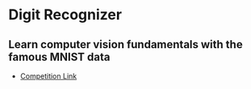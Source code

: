 # Digit Recognizer
## Learn computer vision fundamentals with the famous MNIST data

- [Competition Link](https://www.kaggle.com/c/digit-recognizer)
